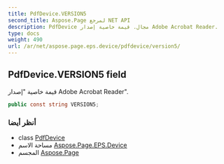 ```yaml
---
title: PdfDevice.VERSION5
second_title: Aspose.Page لمرجع NET API
description: PdfDevice مجال. قيمة خاصية إصدار Adobe Acrobat Reader.
type: docs
weight: 490
url: /ar/net/aspose.page.eps.device/pdfdevice/version5/
---
```

## PdfDevice.VERSION5 field

قيمة خاصية "إصدار Adobe Acrobat Reader".

```csharp
public const string VERSION5;
```

### أنظر أيضا

* class [PdfDevice](../)
* مساحة الاسم [Aspose.Page.EPS.Device](../../pdfdevice/)
* المجسم [Aspose.Page](../../../)


